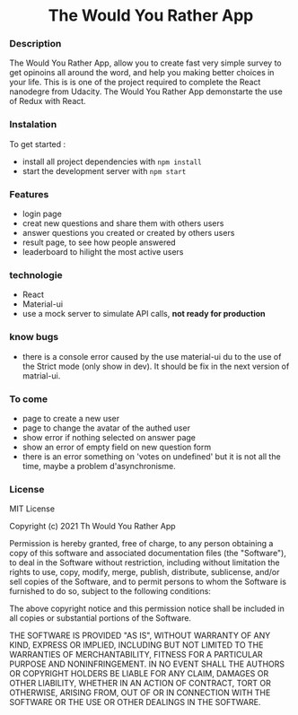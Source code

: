 <h1 align="center">The Would You Rather App</h1>

### Description

The Would You Rather App, allow you to create fast very simple survey to get opinoins all around the word, and help you making better choices in your life.
This is is one of the project required to complete the React nanodegre from Udacity.
The Would You Rather App demonstarte the use of Redux with React.

### Instalation
To get started :

* install all project dependencies with `npm install`
* start the development server with `npm start`

### Features
* login page
* creat new questions and share them with others users
* answer questions you created or created by others users
* result page, to see how people answered
* leaderboard to hilight the most active users

### technologie
* React
* Material-ui
* use a mock server to simulate API calls, **not ready for production**

### know bugs
* there is a console error caused by the use material-ui du to the use of the Strict mode (only show in dev). It should be fix in the next version of matrial-ui.

### To come ###

- page to create a new user
- page to change the avatar of the authed user
- show error if nothing selected on answer page
- show an error of empty field on new question form
- there is an error something on 'votes on undefined' but it is not all the time, maybe a problem d'asynchronisme.

### License

MIT License

Copyright (c) 2021 Th Would You Rather App

Permission is hereby granted, free of charge, to any person obtaining a copy
of this software and associated documentation files (the "Software"), to deal
in the Software without restriction, including without limitation the rights
to use, copy, modify, merge, publish, distribute, sublicense, and/or sell
copies of the Software, and to permit persons to whom the Software is
furnished to do so, subject to the following conditions:

The above copyright notice and this permission notice shall be included in all
copies or substantial portions of the Software.

THE SOFTWARE IS PROVIDED "AS IS", WITHOUT WARRANTY OF ANY KIND, EXPRESS OR
IMPLIED, INCLUDING BUT NOT LIMITED TO THE WARRANTIES OF MERCHANTABILITY,
FITNESS FOR A PARTICULAR PURPOSE AND NONINFRINGEMENT. IN NO EVENT SHALL THE
AUTHORS OR COPYRIGHT HOLDERS BE LIABLE FOR ANY CLAIM, DAMAGES OR OTHER
LIABILITY, WHETHER IN AN ACTION OF CONTRACT, TORT OR OTHERWISE, ARISING FROM,
OUT OF OR IN CONNECTION WITH THE SOFTWARE OR THE USE OR OTHER DEALINGS IN THE
SOFTWARE.